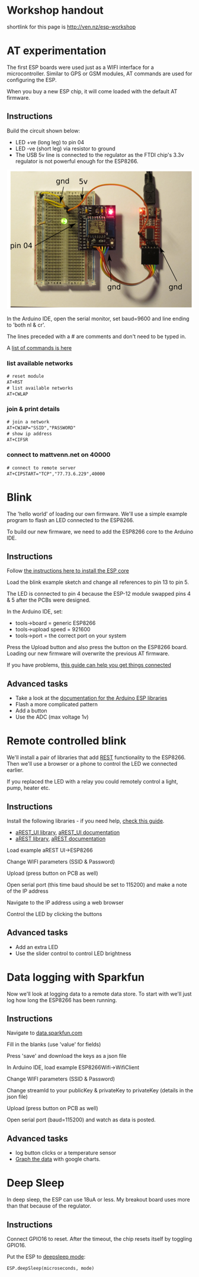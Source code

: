 # Workshop handout

shortlink for this page is http://ven.nz/esp-workshop

# AT experimentation

The first ESP boards were used just as a WIFI interface for a microcontroller.
Similar to GPS or GSM modules, AT commands are used for configuring the ESP.

When you buy a new ESP chip, it will come loaded with the default AT firmware.

## Instructions

Build the circuit shown below:

* LED +ve (long leg) to pin 04
* LED -ve (short leg) via resistor to ground
* The USB 5v line is connected to the regulator as the FTDI chip's 3.3v regulator is not powerful enough for the ESP8266.

![led](led.png)

In the Arduino IDE, open the serial monitor, set baud=9600 and line ending to
'both nl & cr'. 

The lines preceded with a # are comments and don't need to be typed in.

A [list of commands is here](https://nurdspace.nl/ESP8266#AT_Commands)

### list available networks

    # reset module
    AT+RST
    # list available networks
    AT+CWLAP

### join & print details

    # join a network
    AT+CWJAP="SSID","PASSWORD"
    # show ip address
    AT+CIFSR

### connect to mattvenn.net on 40000

    # connect to remote server
    AT+CIPSTART="TCP","77.73.6.229",40000

# Blink

The 'hello world' of loading our own firmware. We'll use a simple example program to flash an LED connected to the ESP8266.

To build our new firmware, we need to add the ESP8266 core to the Arduino IDE.

## Instructions

Follow [the instructions here to install the ESP core](https://github.com/esp8266/Arduino#installing-with-boards-manager)

Load the blink example sketch and change all references to pin 13 to pin 5.

The LED is connected to pin 4 because the ESP-12 module swapped pins 4 & 5 after the PCBs were designed.

In the Arduino IDE, set:

* tools->board = generic ESP8266
* tools->upload speed = 921600
* tools->port = the correct port on your system

Press the Upload button and also press the button on the ESP8266 board.
Loading our new firmware will overwrite the previous AT firmware.

If you have problems, [this guide can help you get things
connected](https://www.arduino.cc/en/Guide/HomePage)

## Advanced tasks

* Take a look at the [documentation for the Arduino ESP libraries](https://github.com/esp8266/Arduino/blob/esp8266/hardware/esp8266com/esp8266/doc/reference.md)
* Flash a more complicated pattern
* Add a button
* Use the ADC (max voltage 1v)

# Remote controlled blink

We'll install a pair of libraries that add [REST](https://en.wikipedia.org/wiki/Representational_state_transfer) functionality to the ESP8266. Then we'll use a browser or a phone to control the LED we connected earlier.

If you replaced the LED with a relay you could remotely control a light, pump,
heater etc.

## Instructions

Install the following libraries - if you need help, [check this guide](https://www.arduino.cc/en/Guide/Libraries#toc4).

* [aREST_UI library](https://github.com/marcoschwartz/aREST_UI/archive/master.zip), [aREST_UI documentation](https://github.com/marcoschwartz/aREST_UI)
* [aREST library](https://github.com/marcoschwartz/aREST/archive/master.zip), [aREST documentation](https://github.com/marcoschwartz/aREST)

Load example aREST UI->ESP8266

Change WIFI parameters (SSID & Password)

Upload (press button on PCB as well)

Open serial port (this time baud should be set to 115200) and make a note of the IP address

Navigate to the IP address using a web browser

Control the LED by clicking the buttons

## Advanced tasks

* Add an extra LED
* Use the slider control to control LED brightness

# Data logging with Sparkfun

Now we'll look at logging data to a remote data store. To start with we'll just log how long the ESP8266 has been running.

## Instructions

Navigate to [data.sparkfun.com](https://data.sparkfun.com/streams/make)

Fill in the blanks (use 'value' for fields)

Press 'save' and download the keys as a json file

In Arduino IDE, load example ESP8266Wifi->WifiClient

Change WIFI parameters (SSID & Password)

Change streamId to your publicKey & privateKey to privateKey (details in the json file)

Upload (press button on PCB as well)

Open serial port (baud=115200) and watch as data is posted.

## Advanced tasks

* log button clicks or a temperature sensor
* [Graph the data](http://phant.io/graphing/google/2014/07/07/graphing-data/) with google charts.

# Deep Sleep

In deep sleep, the ESP can use 18uA or less. My breakout board uses more than that because of the regulator.

## Instructions

Connect GPIO16 to reset. After the timeout, the chip resets itself by toggling GPIO16.

Put the ESP to [deepsleep mode](https://github.com/esp8266/Arduino/blob/esp8266/hardware/esp8266com/esp8266/doc/reference.md#esp-specific-apis):

    ESP.deepSleep(microseconds, mode)

